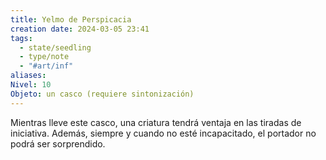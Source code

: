 ```yaml
---
title: Yelmo de Perspicacia
creation date: 2024-03-05 23:41
tags:
  - state/seedling
  - type/note
  - "#art/inf"
aliases: 
Nivel: 10
Objeto: un casco (requiere sintonización)
---
```

Mientras lleve este casco, una criatura tendrá ventaja en las tiradas de iniciativa. Además, siempre y cuando no esté incapacitado, el portador no podrá ser sorprendido.